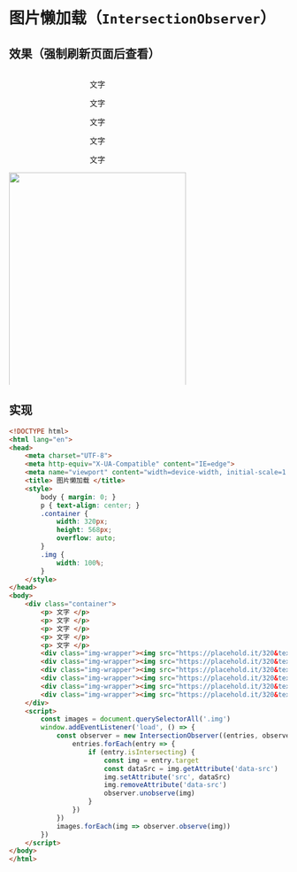 # 图片懒加载（`IntersectionObserver`）

## 效果（强制刷新页面后查看）

<html lang="en">

<head>
    <meta charset="UTF-8">
    <meta http-equiv="X-UA-Compatible" content="IE=edge">
    <meta name="viewport" content="width=device-width, initial-scale=1.0">
    <title> 图片懒加载 </title>
    <style>
        body { margin: 0; }
        p { text-align: center; }
        .container {
            width: 320px;
            height: 568px;
            overflow: auto;
        }
        .img {
            width: 100%;
        }
    </style>
</head>
<body>
    <div class="container">
        <p> 文字 </p>
        <p> 文字 </p>
        <p> 文字 </p>
        <p> 文字 </p>
        <p> 文字 </p>
        <div class="img-wrapper"><img src="https://placehold.it/320&text=Loading..." class="img" data-src="/skill-blog/img/0001.png"></div>
        <div class="img-wrapper"><img src="https://placehold.it/320&text=Loading..." class="img" data-src="/skill-blog/img/0002.png"></div>
        <div class="img-wrapper"><img src="https://placehold.it/320&text=Loading..." class="img" data-src="/skill-blog/img/0003.png"></div>
        <div class="img-wrapper"><img src="https://placehold.it/320&text=Loading..." class="img" data-src="/skill-blog/img/0004.png"></div>
        <div class="img-wrapper"><img src="https://placehold.it/320&text=Loading..." class="img" data-src="/skill-blog/img/0005.bmp"></div>
        <div class="img-wrapper"><img src="https://placehold.it/320&text=Loading..." class="img" data-src="/skill-blog/img/0006.bmp"></div>
    </div>
    <script>
        const images = document.querySelectorAll('.img')
        window.addEventListener('load', () => {
            const observer = new IntersectionObserver((entries, observer) => {
                entries.forEach(entry => {
                    if (entry.isIntersecting) {
                        const img = entry.target
                        const dataSrc = img.getAttribute('data-src')
                        img.setAttribute('src', dataSrc)
                        img.removeAttribute('data-src')
                        observer.unobserve(img)
                    }
                })
            })
            images.forEach(img => observer.observe(img))
        })
    </script>
</body>
</html>

## 实现

```html
<!DOCTYPE html>
<html lang="en">
<head>
    <meta charset="UTF-8">
    <meta http-equiv="X-UA-Compatible" content="IE=edge">
    <meta name="viewport" content="width=device-width, initial-scale=1.0">
    <title> 图片懒加载 </title>
    <style>
        body { margin: 0; }
        p { text-align: center; }
        .container {
            width: 320px;
            height: 568px;
            overflow: auto;
        }
        .img {
            width: 100%;
        }
    </style>
</head>
<body>
    <div class="container">
        <p> 文字 </p>
        <p> 文字 </p>
        <p> 文字 </p>
        <p> 文字 </p>
        <p> 文字 </p>
        <div class="img-wrapper"><img src="https://placehold.it/320&text=Loading..." class="img" data-src="/skill-blog/img/0001.png"></div>
        <div class="img-wrapper"><img src="https://placehold.it/320&text=Loading..." class="img" data-src="/skill-blog/img/0002.png"></div>
        <div class="img-wrapper"><img src="https://placehold.it/320&text=Loading..." class="img" data-src="/skill-blog/img/0003.png"></div>
        <div class="img-wrapper"><img src="https://placehold.it/320&text=Loading..." class="img" data-src="/skill-blog/img/0004.png"></div>
        <div class="img-wrapper"><img src="https://placehold.it/320&text=Loading..." class="img" data-src="/skill-blog/img/0005.bmp"></div>
        <div class="img-wrapper"><img src="https://placehold.it/320&text=Loading..." class="img" data-src="/skill-blog/img/0006.bmp"></div>
    </div>
    <script>
        const images = document.querySelectorAll('.img')
        window.addEventListener('load', () => {
            const observer = new IntersectionObserver((entries, observer) => {
                entries.forEach(entry => {
                    if (entry.isIntersecting) {
                        const img = entry.target
                        const dataSrc = img.getAttribute('data-src')
                        img.setAttribute('src', dataSrc)
                        img.removeAttribute('data-src')
                        observer.unobserve(img)
                    }
                })
            })
            images.forEach(img => observer.observe(img))
        })
    </script>
</body>
</html>
```


